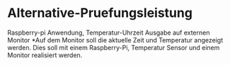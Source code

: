 # Alternative-Pruefungsleistung
Raspberry-pi Anwendung, Temperatur-Uhrzeit Ausgabe auf externen Monitor
*Auf dem Monitor soll die aktuelle Zeit und Temperatur angezeigt werden. Dies soll mit einem Raspberry-Pi, Temperatur Sensor und einem Monitor realisiert werden.
